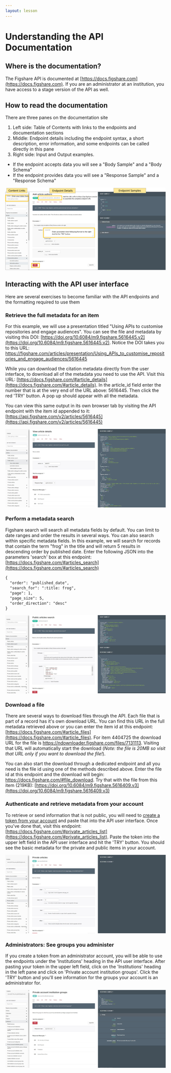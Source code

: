 ```yaml
---
layout: lesson
---
```


# Understanding the API Documentation

## Where is the documentation?

The Figshare API is documented at [https://docs.figshare.com](https://docs.figshare.com). If you are an administrator at an institution, you have access to a stage version of the API as well.

## How to read the documentation

There are three panes on the documentation site
1. Left side: Table of Contents with links to the endpoints and documentation sections
2. Middle: Endpoint details including the endpoint syntax, a short description, error information, and some endpoints can be called directly in this pane
3. Right side: Input and Output examples.
 - If the endpoint accepts data you will see a "Body Sample" and a "Body Schema"
 - If the endpoint provides data you will see a "Response Sample" and a "Response Schema"

![image of figshare api documentation with annotations for the three sections](assets/api-docs.jpg)

## Interacting with the API user interface 

Here are several exercises to become familiar with the API endpoints and the formatting required to use them

### Retrieve the full metadata for an item

For this example, we will use a presentation titled "Using APIs to customise repositories and engage audiences". You can see the file and metadata by visiting this DOI: [https://doi.org/10.6084/m9.figshare.5616445.v2](https://doi.org/10.6084/m9.figshare.5616445.v2). Notice the DOI takes you to this URL:
https://figshare.com/articles/presentation/Using_APIs_to_customise_repositories_and_engage_audiences/5616445

While you can download the citation metadata directly from the user interface, to download all of the metadata you need to use the API. Visit this URL: [https://docs.figshare.com/#article_details](https://docs.figshare.com/#article_details). In the article_id field enter the number that is at the very end of the URL above: 5616445. Then click the red 'TRY' button. A pop up should appear with all the metadata.

You can view this same output in its own browser tab by visiting the API endpoint with the item id appended to it: [https://api.figshare.com/v2/articles/5616445](https://api.figshare.com/v2/articles/5616445)

![image of figshare api documentation showing how to retrieve all the metadata for item 5616445](assets/api-article-details.jpg)

### Perform a metadata search

Figshare search will search all metadata fields by default. You can limit to date ranges and order the results in several ways. You can also search within specific metadata fields. In this example, we will search for records that contain the term "frog" in the title and will return 5 results in descending order by published date. Enter the following JSON into the parameters 'search' box at this endpoint: [https://docs.figshare.com/#articles_search](https://docs.figshare.com/#articles_search)

```
{
  "order": "published_date",
  "search_for": ":title: frog",
  "page": 1,
  "page_size": 5,
  "order_direction": "desc"
}
```

![image of figshare api documentation showing how to search for records](assets/api-search.jpg)

### Download a file

There are several ways to download files through the API. Each file that is part of a record has it's own download URL. You can find this URL in the full metadata retrieved above or you can enter the item id at this endpoint: [https://docs.figshare.com/#article_files](https://docs.figshare.com/#article_files). For item 4404725 the download URL for the file is https://ndownloader.figshare.com/files/7131113. Visiting that URL will automatically start the download (*Note: the file is 20MB so visit that URL only if you want to download the file!*).

You can also start the download through a dedicated endpoint and all you need is the file id using one of the methods described above. Enter the file id at this endpoint and the download will begin: https://docs.figshare.com/#file_download. Try that with the file from this item (219KB): [https://doi.org/10.6084/m9.figshare.5616409.v3](https://doi.org/10.6084/m9.figshare.5616409.v3)

### Authenticate and retrieve metadata from your account

To retrieve or send information that is not public, you will need to [create a token from your account](https://help.figshare.com/article/how-to-get-a-personal-token) and paste that into the API user interface. Once you've done that, visit this endpoint: [https://docs.figshare.com/#private_articles_list](https://docs.figshare.com/#private_articles_list). Paste the token into the upper left field in the API user interface and hit the 'TRY' button. You should see the basic metadata for the private and public items in your account.

![image of figshare api documentation showing how to enter a token and get your own item metadata](assets/api-get-own-items.jpg)

### Administrators: See groups you administer
If you create a token from an administrator account, you will be able to use the endpoints under the 'Institutions' heading in the API user interface. After pasting your token in the upper left field, click on the 'Institutions' heading in the left pane and click on 'Private account institution groups'. Click the 'TRY' button and you'll see information for the groups your account is an administrator for.

![image of figshare api documentation showing how to enter a token and get your own item metadata](assets/api-get-groups.jpg)


